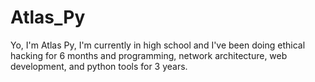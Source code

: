 <h1>Atlas_Py</h1>

<p>Yo, I'm Atlas Py, I'm currently in high school and I've been doing ethical hacking for 6 months and programming, network architecture, web development, and python tools for 3 years.</p>
